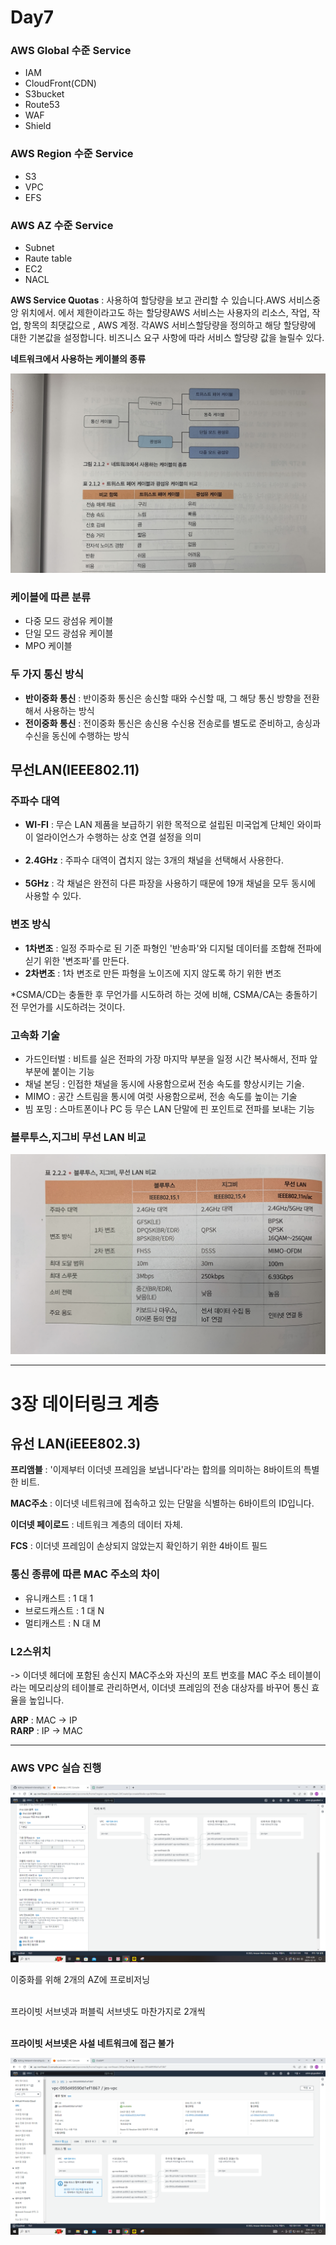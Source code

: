 # Day7

### AWS Global 수준 Service
- IAM
- CloudFront(CDN)
- S3bucket
- Route53
- WAF
- Shield

### AWS Region 수준 Service
- S3
- VPC
- EFS

### AWS AZ 수준 Service
- Subnet
- Raute table
- EC2
- NACL


**AWS Service Quotas** : 사용하여 할당량을 보고 관리할 수 있습니다.AWS 서비스중앙 위치에서. 에서 제한이라고도 하는 할당량AWS 서비스는 사용자의 리소스, 작업, 작업, 항목의 최댓값으로
, AWS 계정. 각AWS 서비스할당량을 정의하고 해당 할당량에 대한 기본값을 설정합니다. 비즈니스 요구 사항에 따라 서비스 할당량 값을 늘릴수 있다.


**네트워크에서 사용하는 케이블의 종류**

![사진](../images/케이블종류.jpg)


### 케이블에 따른 분류
- 다중 모드 광섬유 케이블
- 단일 모드 광섬유 케이블
- MPO 케이블

### 두 가지 통신 방식
- **반이중화 통신** : 반이중화 통신은 송신할 때와 수신할 때, 그 해당 통신 방향을 전환해서 사용하는 방식
- **전이중화 통신** : 전이중화 통신은 송신용 수신용 전송로를 별도로 준비하고, 송싱과 수신을 동신에 수행하는 방식


## 무선LAN(IEEE802.11)

### 주파수 대역
- **WI-FI** : 무슨 LAN 제품을 보급하기 위한 목적으로 설립된 미국업계 단체인 와이파이 얼라이언스가 수행하는 상호 연결 설정을 의미<br><br>
- **2.4GHz** : 주파수 대역이 겹치지 않는 3개의 채널을 선택해서 사용한다.<br><br>
- **5GHz** : 각 채널은 완전히 다른 파장을 사용하기 때문에 19개 채널을 모두 동시에 사용할 수 있다.

### 변조 방식
- **1차변조** : 일정 주파수로 된 기준 파형인 '반송파'와 디지털 데이터를 조합해 전파에 싣기 위한 '변조파'를 만든다.
- **2차변조** : 1차 변조로 만든 파형을 노이즈에 지지 않도록 하기 위한 변조

*CSMA/CD는 충돌한 후 무언가를 시도하려 하는 것에 비해, CSMA/CA는 충돌하기 전 무언가를 시도하려는 것이다.

### 고속화 기술
- 가드인터벌 : 비트를 실은 전파의 가장 마지막 부분을 일정 시간 복사해서, 전파 앞부분에 붙이는 기능
- 채널 본딩 : 인접한 채널을 동시에 사용함으로써 전송 속도를 향상시키는 기술.
- MIMO : 공간 스트림을 통시에 여럿 사용함으로써, 전송 속도를 높이는 기술
- 빔 포밍 : 스마트폰이나 PC 등 무슨 LAN 단말에 핀 포인트로 전파를 보내는 기능

### 블루투스,지그비 무선 LAN 비교

![사진](../images/LAN비교.jpg)

---

# 3장 데이터링크 계층

## 유선 LAN(iEEE802.3)

**프리앰블** : '이제부터 이더넷 프레임을 보냅니다'라는 합의를 의미하는 8바이트의 특별한 비트.

**MAC주소** : 이더넷 네트워크에 접속하고 있는 단말을 식별하는 6바이트의 ID입니다.

**이더넷 페이로드** : 네트워크 계층의 데이터 자체.

**FCS** : 이더넷 프레임이 손상되지 않았는지 확인하기 위한 4바이트 필드

### 통신 종류에 따른 MAC 주소의 차이
- 유니캐스트 : 1 대 1
- 브로드캐스트 : 1 대 N
- 멀티캐스트 : N 대 M

### L2스위치
-> 이더넷 헤더에 포함된 송신지 MAC주소와 자신의 포트 번호를 MAC 주소 테이블이라는 메모리상의 테이블로 관리하면서, 이더넷 프레임의 전송
대상자를 바꾸어 통신 효율을 높입니다.

**ARP** : MAC -> IP <br>
**RARP** : IP -> MAC

---

### AWS VPC 실습 진행

![사진](../images/vpc생성.png)

이중화를 위해 2개의 AZ에 프로비저닝 <br><br>

프라이빗 서브넷과 퍼블릭 서브넷도 마찬가지로 2개씩<br><br>

**프라이빗 서브넷은 사설 네트워크에 접근 불가**

![사진](../images/vpc정보.png)





